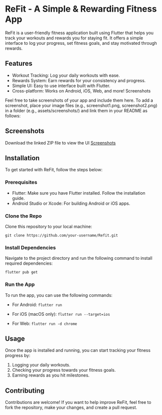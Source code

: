 # ReFit - A Simple & Rewarding Fitness App

ReFit is a user-friendly fitness application built using Flutter that helps you track your workouts and rewards you for staying fit. It offers a simple interface to log your progress, set fitness goals, and stay motivated through rewards.

## Features
- Workout Tracking: Log your daily workouts with ease.
- Rewards System: Earn rewards for your consistency and progress.
- Simple UI: Easy to use interface built with Flutter.
- Cross-platform: Works on Android, iOS, Web, and more!
Screenshots

Feel free to take screenshots of your app and include them here. To add a screenshot, place your image files (e.g., screenshot1.png, screenshot2.png) in a folder (e.g., assets/screenshots/) and link them in your README as follows:

## Screenshots
Download the linked ZIP file to view the UI
[Screenshots](https://github.com/prashanthjaganathan/refit/files/6795724/attachments.1.zip)

## Installation

To get started with ReFit, follow the steps below:

### Prerequisites
- Flutter: Make sure you have Flutter installed. Follow the installation guide.
- Android Studio or Xcode: For building Android or iOS apps.

### Clone the Repo
Clone this repository to your local machine:

`git clone https://github.com/your-username/Refit.git`

### Install Dependencies
Navigate to the project directory and run the following command to install required dependencies:

`flutter pub get`

### Run the App
To run the app, you can use the following commands:

- For Android:
  `flutter run`

- For iOS (macOS only):
  `flutter run --target=ios`

- For Web:
  `flutter run -d chrome`
  
## Usage

Once the app is installed and running, you can start tracking your fitness progress by:

1. Logging your daily workouts.
2. Checking your progress towards your fitness goals.
3. Earning rewards as you hit milestones.

## Contributing

Contributions are welcome! If you want to help improve ReFit, feel free to fork the repository, make your changes, and create a pull request.

